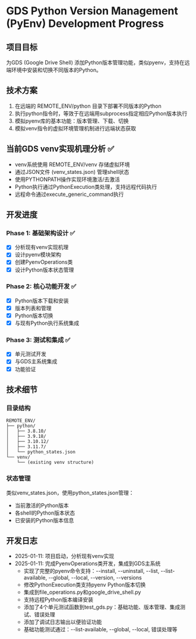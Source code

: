 # GDS Python Version Management (PyEnv) Development Progress

## 项目目标
为GDS (Google Drive Shell) 添加Python版本管理功能，类似pyenv，支持在远端环境中安装和切换不同版本的Python。

## 技术方案
1. 在远端的 REMOTE_ENV/python 目录下部署不同版本的Python
2. 执行python指令时，等效于在远端用subprocess指定相应Python版本执行
3. 模拟pyenv库的基本功能：版本管理、下载、切换
4. 模拟venv指令的虚拟环境管理机制进行远端状态获取

## 当前GDS venv实现机理分析 ✅
- venv系统使用 REMOTE_ENV/venv 存储虚拟环境
- 通过JSON文件 (venv_states.json) 管理shell状态
- 使用PYTHONPATH操作实现环境激活/去激活
- Python执行通过PythonExecution类处理，支持远程代码执行
- 远程命令通过execute_generic_command执行

## 开发进度

### Phase 1: 基础架构设计 ✅
- [x] 分析现有venv实现机理
- [x] 设计pyenv模块架构
- [x] 创建PyenvOperations类
- [x] 设计Python版本状态管理

### Phase 2: 核心功能开发 ✅
- [x] Python版本下载和安装
- [x] 版本列表和管理
- [x] Python版本切换
- [x] 与现有Python执行系统集成

### Phase 3: 测试和集成 ✅
- [x] 单元测试开发
- [x] 与GDS主系统集成
- [x] 功能验证

## 技术细节

### 目录结构
```
REMOTE_ENV/
├── python/
│   ├── 3.8.10/
│   ├── 3.9.18/
│   ├── 3.10.12/
│   ├── 3.11.7/
│   └── python_states.json
└── venv/
    └── (existing venv structure)
```

### 状态管理
类似venv_states.json，使用python_states.json管理：
- 当前激活的Python版本
- 各shell的Python版本状态
- 已安装的Python版本信息

## 开发日志
- 2025-01-11: 项目启动，分析现有venv实现
- 2025-01-11: 完成PyenvOperations类开发，集成到GDS主系统
  - 实现了完整的pyenv命令支持：--install, --uninstall, --list, --list-available, --global, --local, --version, --versions
  - 修改PythonExecution类支持pyenv Python版本切换
  - 集成到file_operations.py和google_drive_shell.py
  - 支持远程Python版本编译安装
  - 添加了4个单元测试函数到test_gds.py：基础功能、版本管理、集成测试、错误处理
  - 添加了调试日志输出以便验证功能
  - 基础功能测试通过：--list-available, --global, --local, 错误处理等
